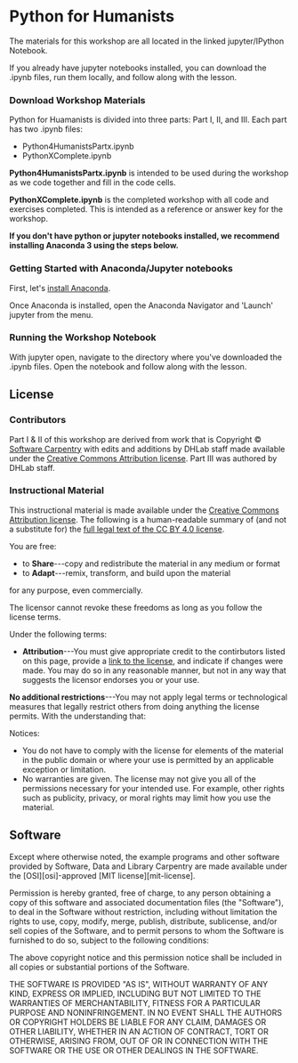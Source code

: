 # Python for Humanists

The materials for this workshop are all located in the linked jupyter/IPython Notebook. 

If you already have jupyter notebooks installed, you can download the .ipynb files, run them locally, and follow along with the lesson. 

### Download Workshop Materials

Python for Huamanists is divided into three parts: Part I, II, and III. Each part has two .ipynb files: 
* Python4HumanistsPartx.ipynb 
* PythonXComplete.ipynb

**Python4HumanistsPartx.ipynb** is intended to be used during the workshop as we code together and fill in the code cells. 

**PythonXComplete.ipynb** is the completed workshop with all code and exercises completed. This is intended as a reference or answer key for the workshop.

**If you don't have python or jupyter notebooks installed, we recommend installing Anaconda 3 using the steps below.**

### Getting Started with Anaconda/Jupyter notebooks

First, let's [install Anaconda](https://www.anaconda.com/download/).

Once Anaconda is installed, open the Anaconda Navigator and 'Launch' jupyter from the menu.

### Running the Workshop Notebook

With jupyter open, navigate to the directory where you've downloaded the .ipynb files. Open the notebook and follow along with the lesson. 

## License

### Contributors

Part I & II of this workshop are derived from work that is Copyright © [Software Carpentry](http://software-carpentry.org/) with edits and additions by DHLab staff made available under the [Creative Commons Attribution license](https://creativecommons.org/licenses/by/4.0/). Part III was authored by DHLab staff.

### Instructional Material

This instructional material is made available under the [Creative Commons Attribution license](https://creativecommons.org/licenses/by/4.0/). The following is a human-readable summary of (and not a substitute for) the [full legal text of the CC BY 4.0 license](https://creativecommons.org/licenses/by/4.0/legalcode).

You are free:

* to **Share**---copy and redistribute the material in any medium or format
* to **Adapt**---remix, transform, and build upon the material

for any purpose, even commercially.

The licensor cannot revoke these freedoms as long as you follow the
license terms.

Under the following terms:

* **Attribution**---You must give appropriate credit to the contirbutors listed on this page, provide a [link to the
  license](https://creativecommons.org/licenses/by/4.0/), and indicate if changes were made. You may do
  so in any reasonable manner, but not in any way that suggests the
  licensor endorses you or your use.

**No additional restrictions**---You may not apply legal terms or
technological measures that legally restrict others from doing
anything the license permits.  With the understanding that:

Notices:

* You do not have to comply with the license for elements of the
  material in the public domain or where your use is permitted by an
  applicable exception or limitation.
* No warranties are given. The license may not give you all of the
  permissions necessary for your intended use. For example, other
  rights such as publicity, privacy, or moral rights may limit how you
  use the material.

## Software

Except where otherwise noted, the example programs and other software
provided by Software, Data and Library Carpentry are made available under the
[OSI][osi]-approved
[MIT license][mit-license].

Permission is hereby granted, free of charge, to any person obtaining
a copy of this software and associated documentation files (the
"Software"), to deal in the Software without restriction, including
without limitation the rights to use, copy, modify, merge, publish,
distribute, sublicense, and/or sell copies of the Software, and to
permit persons to whom the Software is furnished to do so, subject to
the following conditions:

The above copyright notice and this permission notice shall be
included in all copies or substantial portions of the Software.

THE SOFTWARE IS PROVIDED "AS IS", WITHOUT WARRANTY OF ANY KIND,
EXPRESS OR IMPLIED, INCLUDING BUT NOT LIMITED TO THE WARRANTIES OF
MERCHANTABILITY, FITNESS FOR A PARTICULAR PURPOSE AND
NONINFRINGEMENT. IN NO EVENT SHALL THE AUTHORS OR COPYRIGHT HOLDERS BE
LIABLE FOR ANY CLAIM, DAMAGES OR OTHER LIABILITY, WHETHER IN AN ACTION
OF CONTRACT, TORT OR OTHERWISE, ARISING FROM, OUT OF OR IN CONNECTION
WITH THE SOFTWARE OR THE USE OR OTHER DEALINGS IN THE SOFTWARE.
